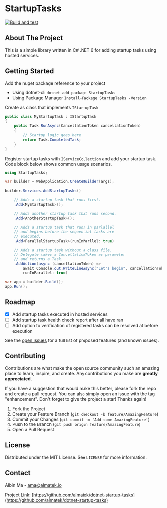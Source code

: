 # StartupTasks
[![Build and test](https://github.com/almatek/dotnet-startup-tasks/actions/workflows/build-and-test.yml/badge.svg)](https://github.com/almatek/dotnet-startup-tasks/actions/workflows/build-and-test.yml)
## About The Project
This is a simple library written in C# .NET 6 for adding startup tasks using hosted services.

## Getting Started
Add the nuget package reference to your project

* Using dotnet-cli `dotnet add package StartupTasks`
* Using Package Manager `Install-Package StartupTasks -Version`

Create as class that implements `IStartupTask`
```csharp
public class MyStartupTask : IStartupTask
{
    public Task RunAsync(CancellationToken cancellationToken)
    {
        // Startup logic goes here
        return Task.CompletedTask;
    }
}
```

Register startup tasks with `IServiceCollection` and add your startup task. Code block below shows common usage scenarios.
```csharp
using StartupTasks;

var builder = WebApplication.CreateBuilder(args);
    
builder.Services.AddStartupTasks()

    // Adds a startup task that runs first.
    .Add<MyStartupTask>(); 

    // Adds another startup task that runs second.
    .Add<AnotherStartupTask>();

    // Adds a startup task that runs in parlallel
    // and begins before the sequential tasks are
    // executed.
    .Add<ParallelStartupTask>(runInParllel: true)

    // Adds a startup task without a class file.
    // Delegate takes a CancellationToken as parameter
    // and returns a Task.
    .AddAction(async (cancellationToken) => 
        await Console.out.WriteLineAsync("Let's begin", cancellationToken),
        runInParallel: true)

var app = builder.Build();
app.Run();
```


<!-- ROADMAP -->
## Roadmap

- [x] Add startup tasks executed in hosted services
- [ ] Add startup task health check report after all have ran
- [ ] Add option to verification of registered tasks can be resolved at before execution 

See the [open issues](https://github.com/almatek/dotnet-startup-tasks/issues) for a full list of proposed features (and known issues).

## Contributing

Contributions are what make the open source community such an amazing place to learn, inspire, and create. Any contributions you make are **greatly appreciated**.

If you have a suggestion that would make this better, please fork the repo and create a pull request. You can also simply open an issue with the tag "enhancement".
Don't forget to give the project a star! Thanks again!

1. Fork the Project
2. Create your Feature Branch (`git checkout -b feature/AmazingFeature`)
3. Commit your Changes (`git commit -m 'Add some AmazingFeature'`)
4. Push to the Branch (`git push origin feature/AmazingFeature`)
5. Open a Pull Request

## License

Distributed under the MIT License. See `LICENSE` for more information.

## Contact

Albin Ma - ama@almatek.io

Project Link: [https://github.com/almatek/dotnet-startup-tasks](https://github.com/almatek/dotnet-startup-tasks)